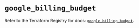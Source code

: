 # `google_billing_budget`

Refer to the Terraform Registry for docs: [`google_billing_budget`](https://registry.terraform.io/providers/hashicorp/google-beta/5.27.0/docs/resources/google_billing_budget).
